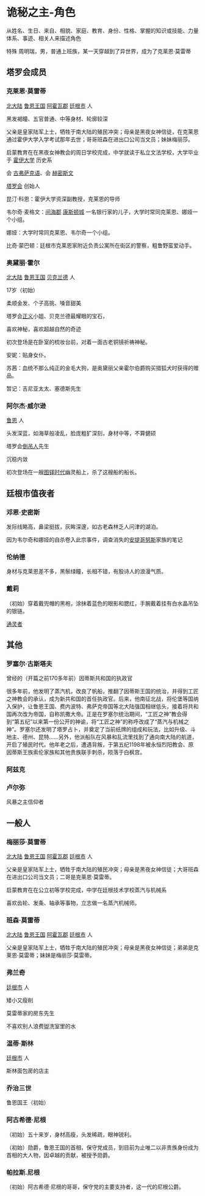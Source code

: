 <script setup>
  import C from '../components/character.vue'
</script>

# 诡秘之主-角色

从姓名、生日、来自、相貌、家庭、教育、身份、性格、掌握的知识或技能、力量体系、事迹、相关人来描述角色

<a>特殊</a> 周明瑞，男，普通上班族，某一天穿越到了异世界，成为了克莱恩·莫雷蒂

## 塔罗会成员

### 克莱恩·莫雷蒂

[北大陆](地理#北大陆) [鲁恩王国](地理#鲁恩王国) [阿霍瓦郡](地理#阿霍瓦郡) [廷根市](地理#廷根市) 人

黑发褐瞳、五官普通、中等身材、轮廓较深

父亲是皇家陆军上士，牺牲于南大陆的殖民冲突；母亲是黑夜女神信徒，在克莱恩通过霍伊大学入学考试那年去世；哥哥班森在进出口公司当文员；妹妹梅丽莎。

启蒙教育在在黑夜女神教会的周日学校完成，中学就读于私立文法学校，大学毕业于 [霍伊大学](地理#霍伊大学) 历史系

会 [古弗萨克语](概念#古弗萨克语)、会 [赫密斯文](概念#赫密斯文)

[塔罗会](概念#塔罗会) 创始人

昆汀·科恩：霍伊大学资深副教授，克莱恩的导师

韦尔奇·麦格文：[间海郡](./%E5%9C%B0%E7%90%86.md#间海郡) [康斯顿城](./%E5%9C%B0%E7%90%86.md#康斯顿城) 一名银行家的儿子，大学时常同克莱恩、娜娅一个小组。

娜娅：大学时常同克莱恩、韦尔奇一个小组。

比奇·蒙巴顿：廷根市克莱恩家附近负责公寓所在街区的警察，粗鲁野蛮爱动手。

### 奥黛丽·霍尔

[北大陆](地理#北大陆) [鲁恩王国](地理#鲁恩王国) [贝克兰德](地理#贝克兰德) 人

17岁（初始）

柔顺金发、个子高挑、嗓音甜美

塔罗会[正义](./%E6%A6%82%E5%BF%B5.md#正义)小姐、贝克兰德最耀眼的宝石，

喜欢神秘，喜欢超越自然的奇迹

初次登场是在卧室的梳妆台前，对着一面古老铜镜祈祷神秘。

安妮：贴身女仆。

苏茜：血统不那么纯正的金毛大狗，是奥黛丽父亲霍尔伯爵购买猎狐犬时获得的赠品。

暂记：吉尼亚太太、塞德斯先生

### 阿尔杰·威尔逊

[鲁恩](地理#鲁恩王国) 人

头发深蓝，如海草般凌乱，脸庞粗犷深刻，身材中等，不算健硕

塔罗会[倒吊人](./%E6%A6%82%E5%BF%B5.md#倒吊人)先生

沉稳内敛

初次登场在一艘[图铎时代](./%E6%A6%82%E5%BF%B5.md#图铎时代)幽灵船上，杀了这艘船的船长。

## 廷根市值夜者

### 邓恩·史密斯

发际线略高，鼻梁挺拔，灰眸深邃，如古老森林乏人问津的湖泊。

因为韦尔奇和娜娅的自杀卷入此宗事件，调查消失的[安提哥努斯](./%E5%9C%B0%E7%90%86.md#安提哥努斯家族)家族的笔记

### 伦纳德

身材与克莱恩差不多，黑鬃绿瞳，长相不错，有股诗人的浪漫气质。

### 戴莉

（初始）穿着戴兜帽的黑袍，涂抹着蓝色的眼影和腮红，手腕戴着挂有白水晶吊坠的银链。

[通灵者](./%E8%B6%85%E5%87%A1%E4%BD%93%E7%B3%BB.md#通灵者)


## 其他

### 罗塞尔·古斯塔夫

曾经的（开篇之前170多年前）因蒂斯共和国的执政官

很多年前，他发明了蒸汽机，改良了帆船，推翻了因蒂斯王国的统治，并得到工匠之神教会的承认，成为新共和国的首任执政官。后来，他南征北战，将伦堡等国纳入保护，让鲁恩王国、费内波特、弗萨克帝国等北大陆强国相继低头，接着将共和国再次改为帝国，自称凯撒大帝。正是在罗塞尔统治期间，“工匠之神”教会得到“第五纪”以来第一份公开的神谕，将“工匠之神”的称呼改成了“蒸汽与机械之神”。罗塞尔还发明了塔罗占卜，并奠定了当前纸牌的组成和玩法，比如升级、斗地主、德州、昆特……另外，他派船队在风暴和乱流里找到了通向南大陆的航道，开启了殖民时代。他年老之后，遭遇背叛，于第五纪1198年被永恒烈阳教会、原因蒂斯王族索伦家族和其他贵族联手刺杀，陨落于白枫宫。

### 阿兹克

### 卢尔弥

风暴之主信仰者

## 一般人

### 梅丽莎·莫雷蒂

[北大陆](地理#北大陆) [鲁恩王国](地理#鲁恩王国) [阿霍瓦郡](地理#阿霍瓦郡) [廷根市](地理#廷根市) 人

父亲是皇家陆军上士，牺牲于南大陆的殖民冲突；母亲是黑夜女神信徒；大哥班森在进出口公司当文员；二哥是克莱恩·莫雷蒂。

启蒙教育在在公立初等学校完成，中学在廷根技术学校蒸汽与机械系

喜欢齿轮、发条、轴承等事物，立志做一名蒸汽机械师。

### 班森·莫雷蒂

[北大陆](地理#北大陆) [鲁恩王国](地理#鲁恩王国) [阿霍瓦郡](地理#阿霍瓦郡) [廷根市](地理#廷根市) 人

父亲是皇家陆军上士，牺牲于南大陆的殖民冲突；母亲是黑夜女神信徒；弟弟是克莱恩·莫雷蒂；妹妹是梅丽莎·莫雷蒂。

### 弗兰奇

[廷根市](地理#廷根市) 人

矮小又瘦削

莫雷蒂家的房东先生

不喜欢别人浪费盥洗室里的水

### 温蒂·斯林

[廷根市](地理#廷根市) 人

斯林面包房的店主

### 乔治三世

鲁恩国王（初始）

### 阿古希德·尼根

（初始）五十来岁，身材高瘦，头发稀疏，眼神锐利。

（初始）勋爵，鲁恩王国的首相，保守党成员，到目前为止唯二以非贵族身份成为首相的大人物，因卓越的贡献，被授予勋爵。

### 帕拉斯.尼根

（初始）阿古希德·尼根的哥哥，保守党的主要支持者，这一代的尼根公爵。